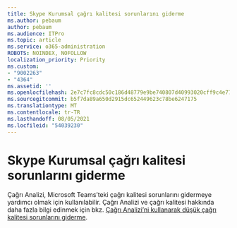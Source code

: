 ```yaml
---
title: Skype Kurumsal çağrı kalitesi sorunlarını giderme
ms.author: pebaum
author: pebaum
ms.audience: ITPro
ms.topic: article
ms.service: o365-administration
ROBOTS: NOINDEX, NOFOLLOW
localization_priority: Priority
ms.custom:
- "9002263"
- "4364"
ms.assetid: ''
ms.openlocfilehash: 2e7c7fc8cdc50c186d48779e9be740807d40993020cff9c4e7794ceaf1f81443
ms.sourcegitcommit: b5f7da89a650d2915dc652449623c78be6247175
ms.translationtype: MT
ms.contentlocale: tr-TR
ms.lasthandoff: 08/05/2021
ms.locfileid: "54039230"
---
```

# <a name="troubleshoot-skype-for-business-call-quality"></a>Skype Kurumsal çağrı kalitesi sorunlarını giderme

Çağrı Analizi, Microsoft Teams’teki çağrı kalitesi sorunlarını gidermeye yardımcı olmak için kullanılabilir. Çağrı Analizi ve çağrı kalitesi hakkında daha fazla bilgi edinmek için bkz. [Çağrı Analizi’ni kullanarak düşük çağrı kalitesi sorunlarını giderme](https://docs.microsoft.com/MicrosoftTeams/use-call-analytics-to-troubleshoot-poor-call-quality).
